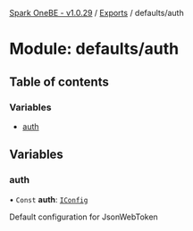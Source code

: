[Spark OneBE - v1.0.29](../README.md) / [Exports](../modules.md) / defaults/auth

# Module: defaults/auth

## Table of contents

### Variables

- [auth](defaults_auth.md#auth)

## Variables

### auth

• `Const` **auth**: [`IConfig`](../interfaces/System_IConfig.IConfig.md)

Default configuration for JsonWebToken
